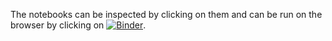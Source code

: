 The notebooks can be inspected by clicking on them and can be run on the browser by clicking on [![Binder](https://mybinder.org/badge_logo.svg)](https://mybinder.org/v2/gh/mseri/contact-variational-integrator/master).
